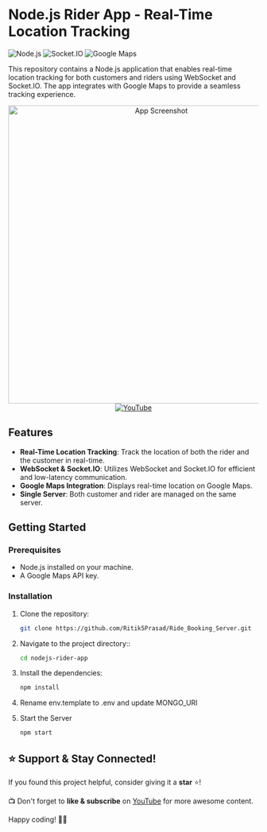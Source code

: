 # Node.js Rider App - Real-Time Location Tracking

![Node.js](https://img.shields.io/badge/Node.js-339933?style=for-the-badge&logo=nodedotjs&logoColor=white)
![Socket.IO](https://img.shields.io/badge/Socket.IO-010101?style=for-the-badge&logo=socketdotio&logoColor=white)
![Google Maps](https://img.shields.io/badge/Google%20Maps-4285F4?style=for-the-badge&logo=googlemaps&logoColor=white)

This repository contains a Node.js application that enables real-time location tracking for both customers and riders using WebSocket and Socket.IO. The app integrates with Google Maps to provide a seamless tracking experience.



<div align="center">
  <img src="https://res.cloudinary.com/dve6uywal/image/upload/v1740041169/js62de3rwhasf8vi2vdv.jpg" alt="App Screenshot" width="600" />
  
  <br/>

  <a href="https://m.youtube.com/watch?v=u_8-jF01hW8">
    <img src="https://img.shields.io/badge/YouTube-FF0000?style=for-the-badge&logo=youtube&logoColor=white" alt="YouTube">
  </a>
</div>


## Features

- **Real-Time Location Tracking**: Track the location of both the rider and the customer in real-time.
- **WebSocket & Socket.IO**: Utilizes WebSocket and Socket.IO for efficient and low-latency communication.
- **Google Maps Integration**: Displays real-time location on Google Maps.
- **Single Server**: Both customer and rider are managed on the same server.

## Getting Started

### Prerequisites

- Node.js installed on your machine.
- A Google Maps API key.

### Installation

1. Clone the repository:

   ```bash
   git clone https://github.com/Ritik5Prasad/Ride_Booking_Server.git


2. Navigate to the project directory::

   ```bash
   cd nodejs-rider-app

3. Install the dependencies:

   ```bash
   npm install

4. Rename env.template to .env and update MONGO_URI

5. Start the Server

   ```bash
   npm start

## ⭐ Support & Stay Connected!  

If you found this project helpful, consider giving it a **star** ⭐!  

📺 Don't forget to **like & subscribe** on [YouTube]([#](https://m.youtube.com/watch?v=u_8-jF01hW8)) for more awesome content.  

Happy coding! 🚀🔥  



